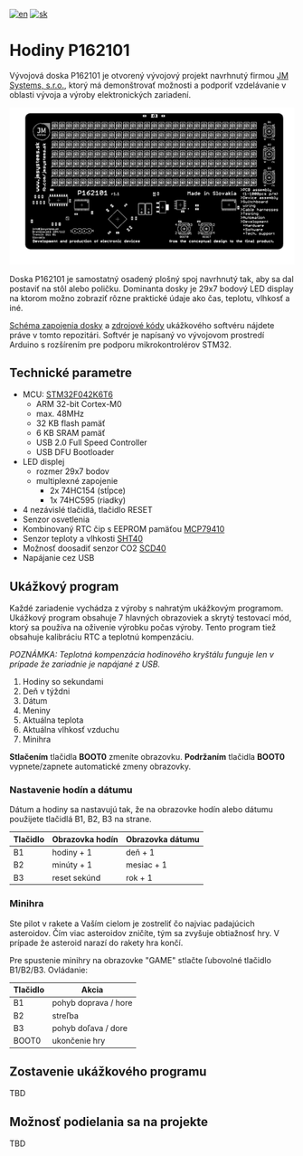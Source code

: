 [![en](https://img.shields.io/badge/lang-en-red.svg)](README.en.md)
[![sk](https://img.shields.io/badge/lang-sk-green.svg)](README.md)

# Hodiny P162101
Vývojová doska P162101 je otvorený vývojový projekt navrhnutý firmou [JM Systems, s.r.o.](https://jmsystems.sk), ktorý má demonštrovať možnosti a podporiť vzdelávanie v oblasti vývoja a výroby elektronických zariadení.

![Hodiny](docs/top_silk_r1.1.png)

Doska P162101 je samostatný osadený plošný spoj navrhnutý tak, aby sa dal postaviť na stôl alebo poličku. Dominanta dosky je 29x7 bodový LED display na ktorom možno zobraziť rôzne praktické údaje ako čas, teplotu, vlhkosť a iné.

[Schéma zapojenia dosky](docs/schematic_r1.1.pdf) a [zdrojové kódy](P162101.ino) ukážkového softvéru nájdete práve v tomto repozitári. Softvér je napísaný vo vývojovom prostredí Arduino s rozšírením pre podporu mikrokontrolérov STM32.

## Technické parametre
 - MCU: [STM32F042K6T6](https://www.st.com/en/microcontrollers-microprocessors/stm32f042k6.html)
   - ARM 32-bit Cortex-M0
   - max. 48MHz
   - 32 KB flash pamäť
   - 6 KB SRAM pamäť
   - USB 2.0 Full Speed Controller
   - USB DFU Bootloader
 - LED displej
   - rozmer 29x7 bodov
   - multiplexné zapojenie
     - 2x 74HC154 (stĺpce)
	 - 1x 74HC595 (riadky)
 - 4 nezávislé tlačidlá, tlačidlo RESET
 - Senzor osvetlenia
 - Kombinovaný RTC čip s EEPROM pamäťou [MCP79410](https://www.microchip.com/en-us/product/mcp79410)
 - Senzor teploty a vlhkosti [SHT40](https://sensirion.com/products/catalog/SHT40)
 - Možnosť doosadiť senzor CO2 [SCD40](https://sensirion.com/products/catalog/SCD40)
 - Napájanie cez USB

## Ukážkový program
Každé zariadenie vychádza z výroby s nahratým ukážkovým programom. Ukážkový program obsahuje 7 hlavných obrazoviek a skrytý testovací mód, ktorý sa používa na oživenie výrobku počas výroby. Tento program tiež obsahuje kalibráciu RTC a teplotnú kompenzáciu.

*POZNÁMKA: Teplotná kompenzácia hodinového kryštálu funguje len v prípade že zariadnie je napájané z USB.*

1. Hodiny so sekundami
2. Deň v týždni
3. Dátum
4. Meniny
5. Aktuálna teplota
6. Aktuálna vlhkosť vzduchu
7. Minihra

__Stlačením__ tlačidla **BOOT0** zmeníte obrazovku.
__Podržaním__ tlačidla **BOOT0** vypnete/zapnete automatické zmeny obrazovky.

### Nastavenie hodín a dátumu
Dátum a hodiny sa nastavujú tak, že na obrazovke hodín alebo dátumu použijete tlačidlá B1, B2, B3 na strane.

|Tlačidlo|Obrazovka hodín|Obrazovka dátumu|
|--------|--------------|------------|
|B1      | hodiny + 1   | deň + 1    |
|B2      | minúty + 1   | mesiac + 1 |
|B3      | reset sekúnd | rok + 1    |

### Minihra
Ste pilot v rakete a Vaším cielom je zostreliť čo najviac padajúcich asteroidov. Čím viac asteroidov zničíte, tým sa zvyšuje obtiažnosť hry. V prípade že asteroid narazí do rakety hra končí.

Pre spustenie minihry na obrazovke "GAME" stlačte ľubovolné tlačidlo B1/B2/B3. Ovládanie:

|Tlačidlo|Akcia                   |
|--------|------------------------|
|B1      | pohyb doprava / hore   |
|B2      | streľba                |
|B3      | pohyb doľava / dore    |
|BOOT0   | ukončenie hry          |

## Zostavenie ukážkového programu
TBD

## Možnosť podielania sa na projekte
TBD
